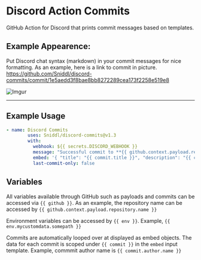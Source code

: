 # Discord Action Commits
GitHub Action for Discord that prints commit messages based on templates.


## Example Appearence:


Put Discord chat syntax (markdown) in your commit messages for nice formatting. As an example, here is a link to commit in picture. https://github.com/Sniddl/discord-commits/commit/1e5aedd3f8bae8bb8272289cea173f2258e519e8

![Imgur](https://imgur.com/YvLWWGL.jpg)


<hr/>

## Example Usage

```yaml
- name: Discord Commits
        uses: Sniddl/discord-commits@v1.3
        with:
          webhook: ${{ secrets.DISCORD_WEBHOOK }}
          message: "Successful commit to **{{ github.context.payload.repository.owner.name }}/{{ github.context.payload.repository.name}}**.\nDiff: {{ github.context.payload.compare }}"
          embed: '{ "title": "{{ commit.title }}", "description": "{{ commit.description }}", "url": "{{ commit.url }}", "author": { "name": "{{ commit.author.name }} ({{ commit.author.username }})", "icon_url": "https://avatars.io/gravatar/{{ commit.author.email }}"} }'
          last-commit-only: false
```


## Variables

All variables available through GitHub such as payloads and commits can be accessed via `{{ github }}`. As an example, the repository name can be accessed by `{{ github.context.payload.repository.name }}`

Environment variables can be accessed by `{{ env }}`. Example, `{{ env.mycustomdata.somepath }}`

Commits are automatically looped over at displayed as embed objects. The data for each commit is scoped under `{{ commit }}` in the `embed` input template. Example, commmit author name is `{{ commit.author.name }}`


